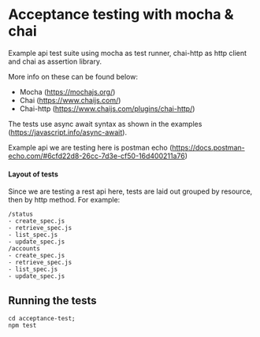# Acceptance testing with mocha & chai

Example api test suite using mocha as test runner, chai-http as http client and chai as assertion library.

More info on these can be found below:
- Mocha (https://mochajs.org/)
- Chai (https://www.chaijs.com/)
- Chai-http (https://www.chaijs.com/plugins/chai-http/)

The tests use async await syntax as shown in the examples (https://javascript.info/async-await).

Example api we are testing here is postman echo (https://docs.postman-echo.com/#6cfd22d8-26cc-7d3e-cf50-16d400211a76)

#### Layout of tests

Since we are testing a rest api here, tests are laid out grouped by resource, then by http method.  For example:

```$xslt
/status
- create_spec.js
- retrieve_spec.js
- list_spec.js
- update_spec.js
/accounts
- create_spec.js
- retrieve_spec.js
- list_spec.js
- update_spec.js
```


## Running the tests

```
cd acceptance-test;
npm test
```